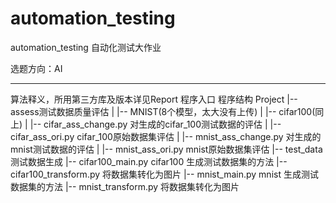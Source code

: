 # automation_testing
automation_testing
自动化测试大作业

选题方向：AI

------

算法释义，所用第三方库及版本详见Report
程序入口
程序结构
Project
|-- assess测试数据质量评估
|   |-- MNIST(8个模型，太大没有上传)
|   |-- cifar100(同上)
|   |-- cifar_ass_change.py 对生成的cifar_100测试数据的评估
|   |-- cifar_ass_ori.py cifar_100原始数据集评估
|   |-- mnist_ass_change.py 对生成的mnist测试数据的评估
|   |-- mnist_ass_ori.py mnist原始数据集评估
|-- test_data测试数据生成
    |-- cifar100_main.py cifar100 生成测试数据集的方法
    |-- cifar100_transform.py 将数据集转化为图片
    |-- mnist_main.py mnist 生成测试数据集的方法
    |-- mnist_transform.py 将数据集转化为图片

